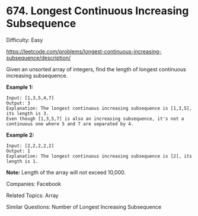 # 674. Longest Continuous Increasing Subsequence

Difficulty: Easy

https://leetcode.com/problems/longest-continuous-increasing-subsequence/description/

Given an unsorted array of integers, find the length of longest continuous increasing subsequence.

**Example 1:**
```
Input: [1,3,5,4,7]
Output: 3
Explanation: The longest continuous increasing subsequence is [1,3,5], its length is 3. 
Even though [1,3,5,7] is also an increasing subsequence, it's not a continuous one where 5 and 7 are separated by 4. 
```
**Example 2:**
```
Input: [2,2,2,2,2]
Output: 1
Explanation: The longest continuous increasing subsequence is [2], its length is 1. 
```
**Note:** Length of the array will not exceed 10,000.

Companies: Facebook

Related Topics: Array

Similar Questions: Number of Longest Increasing Subsequence
